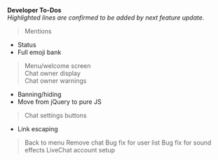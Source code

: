   <b>Developer To-Dos</b>
  <br>
  <em>Highlighted lines are confirmed to be added by next feature update.</em>

 > Mentions<br>
- Status<br>
- Full emoji bank<br>
 > Menu/welcome screen<br>
 > Chat owner display<br>
 > Chat owner warnings<br>
- Banning/hiding<br>
- Move from jQuery to pure JS<br>
 > Chat settings buttons<br>
- Link escaping<br>
 > Back to menu
 > Remove chat
 > Bug fix for user list
 > Bug fix for sound effects
 > LiveChat account setup
